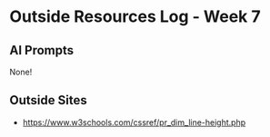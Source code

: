 # Outside Resources Log - Week 7


## AI Prompts

None!

## Outside Sites

- https://www.w3schools.com/cssref/pr_dim_line-height.php